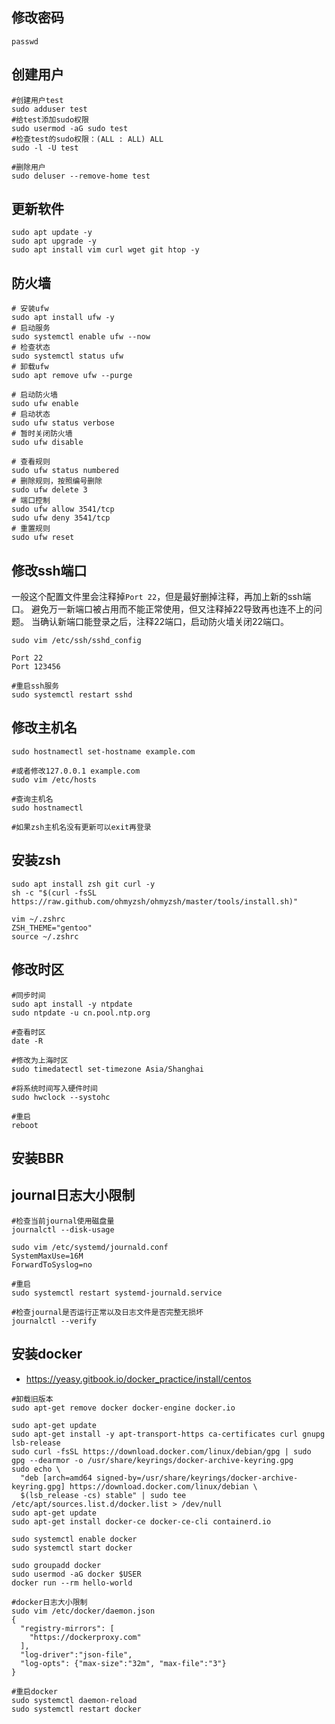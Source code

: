 ## 修改密码

```shell
passwd
```

## 创建用户

```shell
#创建用户test
sudo adduser test
#给test添加sudo权限
sudo usermod -aG sudo test
#检查test的sudo权限：(ALL : ALL) ALL
sudo -l -U test

#删除用户
sudo deluser --remove-home test
```

## 更新软件

```shell
sudo apt update -y
sudo apt upgrade -y
sudo apt install vim curl wget git htop -y
```

## 防火墙

```shell
# 安装ufw
sudo apt install ufw -y
# 启动服务
sudo systemctl enable ufw --now
# 检查状态
sudo systemctl status ufw
# 卸载ufw
sudo apt remove ufw --purge

# 启动防火墙
sudo ufw enable
# 启动状态
sudo ufw status verbose
# 暂时关闭防火墙
sudo ufw disable

# 查看规则
sudo ufw status numbered
# 删除规则，按照编号删除
sudo ufw delete 3
# 端口控制
sudo ufw allow 3541/tcp
sudo ufw deny 3541/tcp
# 重置规则
sudo ufw reset
```

## 修改ssh端口

一般这个配置文件里会注释掉`Port 22`，但是最好删掉注释，再加上新的ssh端口。
避免万一新端口被占用而不能正常使用，但又注释掉22导致再也连不上的问题。
当确认新端口能登录之后，注释22端口，启动防火墙关闭22端口。

```shell
sudo vim /etc/ssh/sshd_config

Port 22
Port 123456

#重启ssh服务
sudo systemctl restart sshd
```

## 修改主机名

```shell
sudo hostnamectl set-hostname example.com

#或者修改127.0.0.1 example.com
sudo vim /etc/hosts

#查询主机名
sudo hostnamectl

#如果zsh主机名没有更新可以exit再登录
```

## 安装zsh

```shell
sudo apt install zsh git curl -y
sh -c "$(curl -fsSL https://raw.github.com/ohmyzsh/ohmyzsh/master/tools/install.sh)"

vim ~/.zshrc
ZSH_THEME="gentoo"
source ~/.zshrc
```

## 修改时区

```shell
#同步时间
sudo apt install -y ntpdate
sudo ntpdate -u cn.pool.ntp.org

#查看时区
date -R

#修改为上海时区
sudo timedatectl set-timezone Asia/Shanghai

#将系统时间写入硬件时间
sudo hwclock --systohc

#重启
reboot
```

## 安装BBR

## journal日志大小限制

```shell
#检查当前journal使用磁盘量
journalctl --disk-usage

sudo vim /etc/systemd/journald.conf
SystemMaxUse=16M
ForwardToSyslog=no

#重启
sudo systemctl restart systemd-journald.service

#检查journal是否运行正常以及日志文件是否完整无损坏
journalctl --verify
```

## 安装docker

+ https://yeasy.gitbook.io/docker_practice/install/centos

```shell
#卸载旧版本
sudo apt-get remove docker docker-engine docker.io

sudo apt-get update
sudo apt-get install -y apt-transport-https ca-certificates curl gnupg lsb-release
sudo curl -fsSL https://download.docker.com/linux/debian/gpg | sudo gpg --dearmor -o /usr/share/keyrings/docker-archive-keyring.gpg
sudo echo \
  "deb [arch=amd64 signed-by=/usr/share/keyrings/docker-archive-keyring.gpg] https://download.docker.com/linux/debian \
  $(lsb_release -cs) stable" | sudo tee /etc/apt/sources.list.d/docker.list > /dev/null
sudo apt-get update
sudo apt-get install docker-ce docker-ce-cli containerd.io
```

```shell
sudo systemctl enable docker
sudo systemctl start docker

sudo groupadd docker
sudo usermod -aG docker $USER
docker run --rm hello-world
```

```shell
#docker日志大小限制
sudo vim /etc/docker/daemon.json
{
  "registry-mirrors": [
    "https://dockerproxy.com"
  ],
  "log-driver":"json-file",
  "log-opts": {"max-size":"32m", "max-file":"3"}
}

#重启docker
sudo systemctl daemon-reload
sudo systemctl restart docker
```
